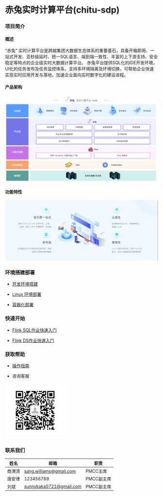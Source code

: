 # 赤兔实时计算平台(chitu-sdp)

[//]: # (> 企业级一站式实时计算平台)
### 项目简介
#### 概述
“赤兔” 实时计算平台是跨越集团大数据生态体系的重要基石，具备开箱即用、一站式开发、亚秒级延时、统一SQL语言、端到端一致性、丰富的上下游支持、安全稳定等特点的企业级实时大数据计算平台。 赤兔平台提供SQL化的IDE开发环境，UI化的任务发布及任务监控体系，支持多环境隔离及环境切换，可帮助企业快速实现实时应用开发与落地，加速企业面向实时数字化的建设进程。
#### 产品架构
![输入图片说明](docs/md/image/产品架构图.png)

#### 功能特性

![输入图片说明](docs/md/image/功能特性.png)

### 环境搭建部署

* [开发环境搭建](docs/md/本地运行.md)

* [Linux 环境部署](docs/md/平台部署.md)

* [容器化部署](docs/md/docker部署.md)

[//]: # (* [开发环境搭建]&#40;docs/md/本地运行.md&#41;)

[//]: # (* [Linux 环境部署]&#40;docs/md/平台部署.md&#41;)

[//]: # (* [容器化部署]&#40;docs/md/docker部署.md&#41;)

### 快速开始
* [Flink SQL作业快速入门](docs/md/FlinkSQL作业快速入门.md)

* [Flink DS作业快速入门](docs/md/FlinkDataStream作业快速入门.md)

### 获取帮助

* [操作指南](docs/md/docker部署.md)

* 咨询客服

![](docs/md/image/客服二维码.png)

### 联系我们
| 姓名  | 邮箱        |职责        |
|-----|-----------|-----------|
| 商渭清  | sang.williams@gmail.com | PMCC主席|
| 唐安律 | 123456789 | PMCC副主席|
| 刘斌  | sunnykaka0721@gmail.com | PMCC副主席|

[//]: # ([操作指南]&#40;docs/md/操作指南.md&#41;)



